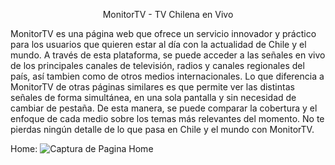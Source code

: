 <p align='center'>MonitorTV - TV Chilena en Vivo</p>
<p align='left'>
MonitorTV es una página web que ofrece un servicio innovador y práctico para los usuarios que quieren estar al día con la actualidad de Chile y el mundo. A través de esta plataforma, se puede acceder a las señales en vivo de los principales canales de televisión, radios y canales regionales del país, así tambien como de otros medios internacionales. Lo que diferencia a MonitorTV de otras páginas similares es que permite ver las distintas señales de forma simultánea, en una sola pantalla y sin necesidad de cambiar de pestaña. De esta manera, se puede comparar la cobertura y el enfoque de cada medio sobre los temas más relevantes del momento. No te pierdas ningún detalle de lo que pasa en Chile y el mundo con MonitorTV.</p>

Home:
![Captura de Pagina Home](https://ainmcl.github.io/MonitorTV/Imagenes/Captura_Home.png)







